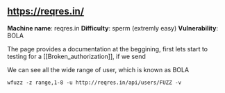 https://reqres.in/
-------------------------------
**Machine name**: reqres.in
**Difficulty**: sperm (extremly easy)
**Vulnerability**: BOLA

The page provides a documentation at the beggining, first lets start to testing for a [[Broken_authorization]], if we send

We can see all the wide range of user, which is known as BOLA
```
wfuzz -z range,1-8 -u http://reqres.in/api/users/FUZZ -v
```